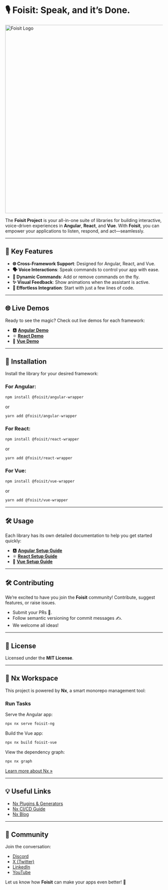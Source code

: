 # 🎙️ Foisit: Speak, and it’s Done.

<img src="https://github.com/user-attachments/assets/1075d88b-6ed5-42ce-b1ce-8c2dcddedb7e" alt="Foisit Logo" width="600" />

The **Foisit Project** is your all-in-one suite of libraries for building interactive, voice-driven experiences in **Angular**, **React**, and **Vue**. With **Foisit**, you can empower your applications to listen, respond, and act—seamlessly.

---

## 🌟 Key Features

- **🌐 Cross-Framework Support**: Designed for Angular, React, and Vue.
- **🗣️ Voice Interactions**: Speak commands to control your app with ease.
- **🧩 Dynamic Commands**: Add or remove commands on the fly.
- **✨ Visual Feedback**: Show animations when the assistant is active.
- **🚀 Effortless Integration**: Start with just a few lines of code.

---

## 🌐 Live Demos

Ready to see the magic? Check out live demos for each framework:

- 🅰️ **[Angular Demo](https://ng-foisit-demo.netlify.app/)**
- ⚛️ **[React Demo](https://foisit-react-demo.netlify.app/)**
- 🖖 **[Vue Demo](https://foisit-vue-demo.netlify.app/)**

---

## 🚀 Installation

Install the library for your desired framework:

### For Angular:

```bash
npm install @foisit/angular-wrapper
```

or

```bash
yarn add @foisit/angular-wrapper
```

### For React:

```bash
npm install @foisit/react-wrapper
```

or

```bash
yarn add @foisit/react-wrapper
```

### For Vue:

```bash
npm install @foisit/vue-wrapper
```

or

```bash
yarn add @foisit/vue-wrapper
```

---

## 🛠️ Usage

Each library has its own detailed documentation to help you get started quickly:

- 🅰️ **[Angular Setup Guide](https://www.npmjs.com/package/@foisit/angular-wrapper)**
- ⚛️ **[React Setup Guide](https://www.npmjs.com/package/@foisit/react-wrapper)**
- 🖖 **[Vue Setup Guide](https://www.npmjs.com/package/@foisit/vue-wrapper)**

---

## 🛠️ Contributing

We’re excited to have you join the **Foisit** community! Contribute, suggest features, or raise issues.

- Submit your PRs 🤝.
- Follow semantic versioning for commit messages ✍️.
- We welcome all ideas!

---

## 📄 License

Licensed under the **MIT License**.

---

## 🚀 Nx Workspace

This project is powered by **Nx**, a smart monorepo management tool:

### Run Tasks

Serve the Angular app:

```bash
npx nx serve foisit-ng
```

Build the Vue app:

```bash
npx nx build foisit-vue
```

View the dependency graph:

```bash
npx nx graph
```

[Learn more about Nx &raquo;](https://nx.dev)

---

## 💡 Useful Links

- [Nx Plugins & Generators](https://nx.dev/concepts/nx-plugins)
- [Nx CI/CD Guide](https://nx.dev/ci/intro/ci-with-nx)
- [Nx Blog](https://nx.dev/blog)

---

## 💬 Community

Join the conversation:

- [Discord](https://go.nx.dev/community)
- [X (Twitter)](https://twitter.com/nxdevtools)
- [LinkedIn](https://www.linkedin.com/company/nrwl)
- [YouTube](https://www.youtube.com/@nxdevtools)

Let us know how **Foisit** can make your apps even better! 🎉
